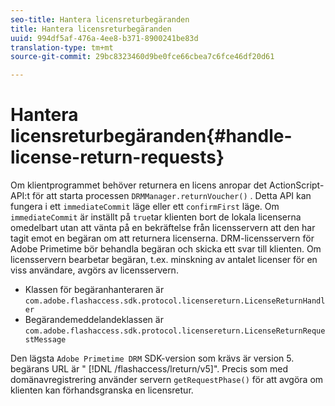 ```yaml
---
seo-title: Hantera licensreturbegäranden
title: Hantera licensreturbegäranden
uuid: 994df5af-476a-4ee8-b371-8900241be83d
translation-type: tm+mt
source-git-commit: 29bc8323460d9be0fce66cbea7c6fce46df20d61

---
```



# Hantera licensreturbegäranden{#handle-license-return-requests}

Om klientprogrammet behöver returnera en licens anropar det ActionScript-API:t för att starta processen `DRMManager.returnVoucher()` . Detta API kan fungera i ett `immediateCommit` läge eller ett `confirmFirst` läge. Om `immediateCommit` är inställt på `true`tar klienten bort de lokala licenserna omedelbart utan att vänta på en bekräftelse från licensservern att den har tagit emot en begäran om att returnera licenserna. DRM-licensservern för Adobe Primetime bör behandla begäran och skicka ett svar till klienten. Om licensservern bearbetar begäran, t.ex. minskning av antalet licenser för en viss användare, avgörs av licensservern.

* Klassen för begäranhanteraren är `com.adobe.flashaccess.sdk.protocol.licensereturn.LicenseReturnHandler`
* Begärandemeddelandeklassen är `com.adobe.flashaccess.sdk.protocol.licensereturn.LicenseReturnRequestMessage`

Den lägsta `Adobe Primetime DRM` SDK-version som krävs är version 5. begärans URL är &quot; [!DNL /flashaccess/lreturn/v5]&quot;. Precis som med domänavregistrering använder servern `getRequestPhase()` för att avgöra om klienten kan förhandsgranska en licensretur.
